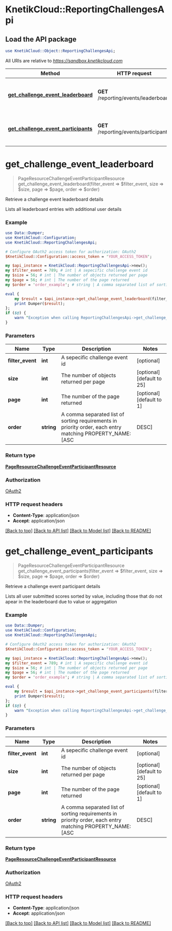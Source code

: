# KnetikCloud::ReportingChallengesApi

## Load the API package
```perl
use KnetikCloud::Object::ReportingChallengesApi;
```

All URIs are relative to *https://sandbox.knetikcloud.com*

Method | HTTP request | Description
------------- | ------------- | -------------
[**get_challenge_event_leaderboard**](ReportingChallengesApi.md#get_challenge_event_leaderboard) | **GET** /reporting/events/leaderboard | Retrieve a challenge event leaderboard details
[**get_challenge_event_participants**](ReportingChallengesApi.md#get_challenge_event_participants) | **GET** /reporting/events/participants | Retrieve a challenge event participant details


# **get_challenge_event_leaderboard**
> PageResourceChallengeEventParticipantResource get_challenge_event_leaderboard(filter_event => $filter_event, size => $size, page => $page, order => $order)

Retrieve a challenge event leaderboard details

Lists all leaderboard entries with additional user details

### Example 
```perl
use Data::Dumper;
use KnetikCloud::Configuration;
use KnetikCloud::ReportingChallengesApi;

# Configure OAuth2 access token for authorization: OAuth2
$KnetikCloud::Configuration::access_token = 'YOUR_ACCESS_TOKEN';

my $api_instance = KnetikCloud::ReportingChallengesApi->new();
my $filter_event = 789; # int | A sepecific challenge event id
my $size = 56; # int | The number of objects returned per page
my $page = 56; # int | The number of the page returned
my $order = 'order_example'; # string | A comma separated list of sorting requirements in priority order, each entry matching PROPERTY_NAME:[ASC|DESC]

eval { 
    my $result = $api_instance->get_challenge_event_leaderboard(filter_event => $filter_event, size => $size, page => $page, order => $order);
    print Dumper($result);
};
if ($@) {
    warn "Exception when calling ReportingChallengesApi->get_challenge_event_leaderboard: $@\n";
}
```

### Parameters

Name | Type | Description  | Notes
------------- | ------------- | ------------- | -------------
 **filter_event** | **int**| A sepecific challenge event id | [optional] 
 **size** | **int**| The number of objects returned per page | [optional] [default to 25]
 **page** | **int**| The number of the page returned | [optional] [default to 1]
 **order** | **string**| A comma separated list of sorting requirements in priority order, each entry matching PROPERTY_NAME:[ASC|DESC] | [optional] 

### Return type

[**PageResourceChallengeEventParticipantResource**](PageResourceChallengeEventParticipantResource.md)

### Authorization

[OAuth2](../README.md#OAuth2)

### HTTP request headers

 - **Content-Type**: application/json
 - **Accept**: application/json

[[Back to top]](#) [[Back to API list]](../README.md#documentation-for-api-endpoints) [[Back to Model list]](../README.md#documentation-for-models) [[Back to README]](../README.md)

# **get_challenge_event_participants**
> PageResourceChallengeEventParticipantResource get_challenge_event_participants(filter_event => $filter_event, size => $size, page => $page, order => $order)

Retrieve a challenge event participant details

Lists all user submitted scores sorted by value, including those that do not apear in the leaderboard due to value or aggregation

### Example 
```perl
use Data::Dumper;
use KnetikCloud::Configuration;
use KnetikCloud::ReportingChallengesApi;

# Configure OAuth2 access token for authorization: OAuth2
$KnetikCloud::Configuration::access_token = 'YOUR_ACCESS_TOKEN';

my $api_instance = KnetikCloud::ReportingChallengesApi->new();
my $filter_event = 789; # int | A sepecific challenge event id
my $size = 56; # int | The number of objects returned per page
my $page = 56; # int | The number of the page returned
my $order = 'order_example'; # string | A comma separated list of sorting requirements in priority order, each entry matching PROPERTY_NAME:[ASC|DESC]

eval { 
    my $result = $api_instance->get_challenge_event_participants(filter_event => $filter_event, size => $size, page => $page, order => $order);
    print Dumper($result);
};
if ($@) {
    warn "Exception when calling ReportingChallengesApi->get_challenge_event_participants: $@\n";
}
```

### Parameters

Name | Type | Description  | Notes
------------- | ------------- | ------------- | -------------
 **filter_event** | **int**| A sepecific challenge event id | [optional] 
 **size** | **int**| The number of objects returned per page | [optional] [default to 25]
 **page** | **int**| The number of the page returned | [optional] [default to 1]
 **order** | **string**| A comma separated list of sorting requirements in priority order, each entry matching PROPERTY_NAME:[ASC|DESC] | [optional] 

### Return type

[**PageResourceChallengeEventParticipantResource**](PageResourceChallengeEventParticipantResource.md)

### Authorization

[OAuth2](../README.md#OAuth2)

### HTTP request headers

 - **Content-Type**: application/json
 - **Accept**: application/json

[[Back to top]](#) [[Back to API list]](../README.md#documentation-for-api-endpoints) [[Back to Model list]](../README.md#documentation-for-models) [[Back to README]](../README.md)

